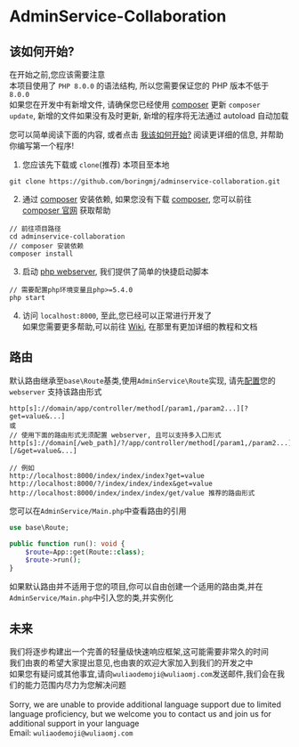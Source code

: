# AdminService-Collaboration
## 该如何开始?
在开始之前,您应该需要注意\
本项目使用了 `PHP 8.0.0` 的语法结构, 所以您需要保证您的 PHP 版本不低于 `8.0.0`\
如果您在开发中有新增文件, 请确保您已经使用 [composer](https://www.phpcomposer.com/) 更新 `composer update`, 新增的文件如果没有及时更新, 新增的程序将无法通过 autoload 自动加载

您可以简单阅读下面的内容, 或者点击 [我该如何开始?](https://github.com/boringmj/adminservice-collaboration/wiki/准备) 阅读更详细的信息, 并帮助你编写第一个程序!

1. 您应该先下载或 `clone`(推荐) 本项目至本地
```
git clone https://github.com/boringmj/adminservice-collaboration.git
```
2. 通过 [composer](https://www.phpcomposer.com/) 安装依赖, 如果您没有下载 [composer](https://www.phpcomposer.com/), 您可以前往 [composer 官网](https://www.phpcomposer.com/) 获取帮助
```
// 前往项目路径
cd adminservice-collaboration
// composer 安装依赖
composer install
```
3. 启动 [php webserver](https://www.php.net/manual/zh/features.commandline.webserver.php), 我们提供了简单的快捷启动脚本
```
// 需要配置php环境变量且php>=5.4.0
php start
```
4. 访问 `localhost:8000`, 至此,您已经可以正常进行开发了\
如果您需要更多帮助,可以前往 [Wiki](https://github.com/boringmj/adminservice-collaboration/wiki/准备), 在那里有更加详细的教程和文档

## 路由
默认路由继承至`base\Route`基类,使用`AdminService\Route`实现, 请先[配置](https://github.com/boringmj/adminservice-collaboration/wiki/开始#默认路由)您的 `webserver` 支持该路由形式
```
http[s]://domain/app/controller/method[/param1,/param2...][?get=value&...]
或
// 使用下面的路由形式无须配置 webserver, 且可以支持多入口形式
http[s]://domain[/web_path]/?/app/controller/method[/param1,/param2...][/&get=value&...]

// 例如
http://localhost:8000/index/index/index?get=value
http://localhost:8000/?/index/index/index&get=value
http://localhost:8000/index/index/index/get/value 推荐的路由形式
```
您可以在`AdminService/Main.php`中查看路由的引用
```php
use base\Route;

public function run(): void {
    $route=App::get(Route::class);
    $route->run();
}
```
如果默认路由并不适用于您的项目,你可以自由创建一个适用的路由类,并在`AdminService/Main.php`中引入您的类,并实例化
## 未来
我们将逐步构建出一个完善的轻量级快速响应框架,这可能需要非常久的时间\
我们由衷的希望大家提出意见,也由衷的欢迎大家加入到我们的开发之中\
如果您有疑问或其他事宜,请向`wuliaodemoji@wuliaomj.com`发送邮件,我们会在我们的能力范围内尽力为您解决问题\
\
Sorry, we are unable to provide additional language support due to limited language proficiency, but we welcome you to contact us and join us for additional support in your language\
Email: `wuliaodemoji@wuliaomj.com`
